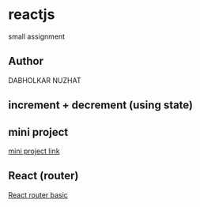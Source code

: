 # reactjs
small  assignment
## Author
DABHOLKAR NUZHAT
## increment + decrement (using state)
## mini project 
[mini project link](https://comforting-zuccutto-9b15cb.netlify.app/)
## React (router)
[React router basic](https://routernd.netlify.app)
